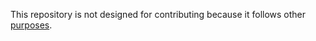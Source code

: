 This repository is not designed for contributing because it follows other [purposes](README.md#how-does-it-work).
